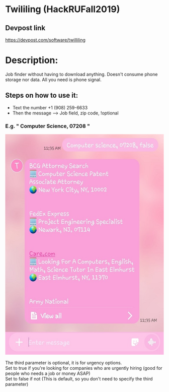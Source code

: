 # Twililing (HackRUFall2019)

## Devpost link
https://devpost.com/software/twilliling

# Description:
Job finder without having to download anything. Doesn't consume phone storage nor data. All you need is phone signal.

## Steps on how to use it:
* Text the number +1 (908) 259-6633
* Then the message --> Job field, zip code, !optional

### E.g.  " Computer Science, 07208 "
<img src="screenshots/screenshot1.jpg" alt="alt text" width="540" height="700">  


The third parameter is optional, it is for urgency options.  
Set to true if you're looking for companies who are urgently hiring (good for people who needs a job or money ASAP)  
Set to false if not (This is default, so you don't need to specify the third parameter)
